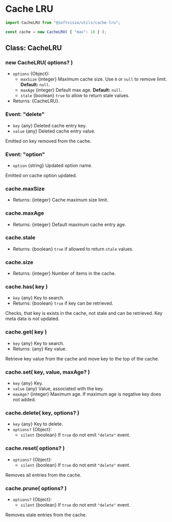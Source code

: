 # Cache LRU

```javascript
import CacheLRU from "@softvisio/utils/cache-lru";

const cache = new CacheLRU( { "max": 10 } );
```

## Class: CacheLRU

### new CacheLRU( options? )

-   `options` {Object}:
    -   `maxSize` {integer} Maximum cache size. Use `0` or `null` to remove limit. **Default:** `null`.
    -   `maxAge` {integer} Default max age. **Default:** `null`.
    -   `stale` {boolean} `true` to allow to return stale values.
-   Returns: {CacheLRU}.

### Event: "delete"

-   `key` {any} Deleted cache entry key.
-   `value` {any} Deleted cache entry value.

Emitted on key removed from the cache.

### Event: "option"

-   `option` {string} Updated option name.

Emitted on cache option updated.

### cache.maxSize

-   Returns: {integer} Cache maximum size limit.

### cache.maxAge

-   Returns: {integer} Default maximum cache entry age.

### cache.stale

-   Returns: {boolean} `true` if allowed to return `stale` values.

### cache.size

-   Returns: {integer} Number of items in the cache.

### cache.has( key )

-   `key` {any} Key to search.
-   Returns: {boolean} `true` if key can be retrieved.

Checks, that key is exists in the cache, not stale and can be retrieved. Key meta data is not updated.

### cache.get( key )

-   `key` {any} Key to search.
-   Returns: {any} Key value.

Retrieve key value from the cache and move key to the top of the cache.

### cache.set( key, value, maxAge? )

-   `key` {any} Key.
-   `value` {any} Value, associated with the key.
-   `maxAge?` {integer} Maximum age. If maximum age is negative key does not added.

### cache.delete( key, options? )

-   `key` {any} Key to delete.
-   `options?` {Object}:
    -   `silent` {boolean} If `true` do not emit `"delete"` event.

### cache.reset( options? )

-   `options?` {Object}:
    -   `silent` {boolean} If `true` do not emit `"delete"` event.

Removes all entries from the cache.

### cache.prune( options? )

-   `options?` {Object}:
    -   `silent` {boolean} If `true` do not emit `"delete"` event.

Removes stale entries from the cache.
